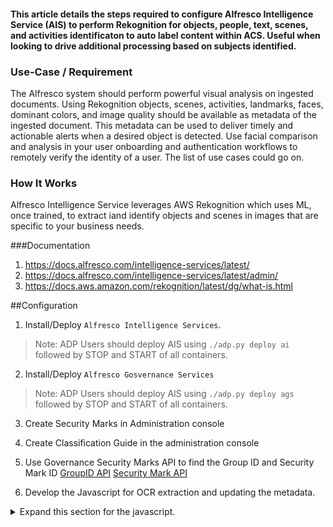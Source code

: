 #### This article details the steps required to configure Alfresco Intelligence Service (AIS) to perform Rekognition for objects, people, text, scenes, and activities identificaton to auto label content within ACS.  Useful when looking to drive additional processing based on subjects identified.    

### Use-Case / Requirement
The Alfresco system should perform powerful visual analysis on ingested documents.  Using Rekognition objects, scenes, activities, landmarks, faces, dominant colors, and image quality should be available as metadata of the ingested document.  This metadata can be used to deliver timely and actionable alerts when a desired object is detected. Use facial comparison and analysis in your user onboarding and authentication workflows to remotely verify the identity of a user.  The list of use cases could go on.

### How It Works
Alfresco Intelligence Service leverages AWS Rekognition which uses ML, once trained, to extract iand identify objects and scenes in images that are specific to your business needs.

###Documentation
1. https://docs.alfresco.com/intelligence-services/latest/
2. https://docs.alfresco.com/intelligence-services/latest/admin/
3. https://docs.aws.amazon.com/rekognition/latest/dg/what-is.html


##Configuration
1. Install/Deploy `Alfresco Intelligence Services`.
> Note: ADP Users should deploy AIS using `./adp.py deploy ai` followed by STOP and START of all containers.

2. Install/Deploy `Alfresco Gosvernance Services`
> Note: ADP Users should deploy AIS using `./adp.py deploy ags` followed by STOP and START of all containers.

3. Create Security Marks in Administration console

4. Create Classification Guide in the administration console

5. Use Governance Security Marks API to find the Group ID and Security Mark ID 
[GroupID API](assets/Groupid.png)
[Security Mark API](assets/secmark.png)
2. Develop the Javascript for OCR extraction and updating the metadata.

<details>
		<summary>Expand this section for the javascript.</summary>
``` javascript
var doc = document;


//schema:piiEntityTypes

performDataExtraction();


function invokeUntilAvailable(renditionName) {
    var _rendition = getAISRendition();

//retry getting ais reditiion else return rendition object
    for (var i = 0;(_rendition == undefined || _rendition == null); i++) {
		if(i < 1000)
		{
			_rendition = getAISRendition(renditionName);
			logger.info("COUNTER - " + i + " - IS RENDITION UNDEFINED ???  - " + (_rendition == undefined || _rendition == null));
		}
		else
		{
			break;	
			
		}
	}

    return _rendition;
}

//rendition name is cm:aiRekognition passed in performDataextracting
function getAISRendition(renditionName) {
    return renditionService.getRenditionByName(doc, renditionName);
}



function performDataExtraction() {

		logger.log("Performing Extraction");


//function to get rendition
	var aisRendition = invokeUntilAvailable("cm:aiPiiEntities");
	
	
    if (aisRendition !== undefined && aisRendition !== null) 
	{
        logger.info("**** RENDITION IS VERY MUCH AVAILABLE ****");

		//find rendition doc
        var rdoc = search.findNode(aisRendition.nodeRef);
        if (rdoc !== null && rdoc.content !== undefined) 
		{

		//parse rendition JSON return
            var j = JSON.parse(rdoc.content);
			
			const obj = JSON.parse(rdoc.content);
			
			logger.log("Interating through redition json " + typeof j);
			
            // check if response node is null/undefined
			
            if (j !== undefined && j !== null) 
			{
				//loop through parsed response object
				for (var x in j) 
				{
					
					//print obejct and child
						logger.log(x + ":"+ j[x]);
						logger.log("Object Type: " + typeof x);

					//assign child object to variable
						var schemas = j[x];

					//loop through child object
						for (var t in schemas) 
						{
							logger.log(t + ":"+ schemas[t]);
							if(t === "entities")
							{
								logger.log("interating through entities");
								var parsed = JSON.stringify(schemas[t]);

								logger.log("print: "  + parsed);

								for(var key in schemas[t])
								{
									logger.log("key " + key);	
									logger.log("key " + schemas[t][key]);	
									logger.log("PII Type " + schemas[t][key].type);
									logger.log("PII Confidence " + schemas[t][key].score);
									
									if(schemas[t][key].type == "SSN")
									{
										logger.log(schemas[t][key].type + " Identified ");
										logger.log("parent id: " + document.getParent().id);
										

										var requestBody = '{"id": "zMKc15jZ","groupId": "5643299b-8f8c-4f47-8f62-7cd51cac6766","op": "ADD"}';										

										logger.log(requestBody);
										
																											
										http.post('{HostName}/alfresco/api/-default-/public/gs/versions/1/secured-nodes/' + document.getParent().id + '/securing-marks', requestBody, "application/json;charset=UTF-8", "demo", "demo");
										logger.error(r);									
									}
									if(schemas[t][key].type == "BANK_ROUTING")
									{
										logger.log(schemas[t][key].type + " Identified ");
										logger.log("parent id: " + document.getParent().id);
										

										var requestBody = '{"id": "zMKc15jZ","groupId": "5643299b-8f8c-4f47-8f62-7cd51cac6766","op": "ADD"}';												logger.log(requestBody);
										
																											
										http.post('{HostName}/alfresco/api/-default-/public/gs/versions/1/secured-nodes/' + document.getParent().id + '/securing-marks', requestBody, "application/json;charset=UTF-8", "demo", "demo");
										logger.error(r);									

									}									
									if(schemas[t][key].type == "PASSPORT_NUMBER")
									{
										logger.log(schemas[t][key].type + " Identified ");
										logger.log("parent id: " + document.getParent().id);
										

										var requestBody = '{"id": "caCl4PB0","groupId": "ee79c1ef-2c08-4f66-b5c8-6a837560105e","op": "ADD"}';												logger.log(requestBody);
										
																											
										http.post('{HostName}/alfresco/api/-default-/public/gs/versions/1/secured-nodes/' + document.getParent().id + '/securing-marks', requestBody, "application/json;charset=UTF-8", "demo", "demo");
										logger.error(r);											
									}									
								}
							}
							
						}
						
					}
		            logger.log("AWS PII Classification Updated for " + document.getParent().name + " : " + document.getParent().id);

				}

            }

            logger.log("\n--- **** **** **** ---\n");

    } else {
        logger.info("**** RENDITION IS NOT YET AVAILABLE. AIS IS WORKING ON THE DOCUMENT ****");
    }

}
```
</details>
<br/>

4. Save and update the description of the javascript

5.  Configure Folder Rules to:
    1. Add Aspects.
    ![add-aspects](assets/5a.png)
    2. Perform AI Renditions (AWS Comprehend).
    ![ai-rendition](assets/5b.png)
    3. Execute javascript to update metadata.
    ![execute-js](assets/5c.png)


### ACS : Results
The resulting view :
![result](assets/5d.png)